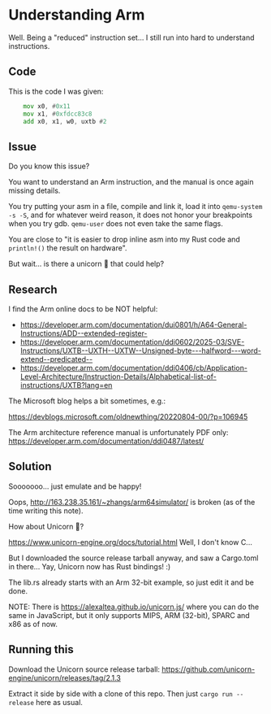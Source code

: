 # Understanding Arm

Well. Being a "reduced" instruction set... I still run into hard to understand
instructions.

## Code

This is the code I was given:

```asm
    mov x0, #0x11
    mov x1, #0xfdcc83c8
    add x0, x1, w0, uxtb #2
```

## Issue

Do you know this issue?

You want to understand an Arm instruction, and the manual is once again missing
details.

You try putting your asm in a file, compile and link it, load it into
`qemu-system -s -S`, and for whatever weird reason, it does not honor your
breakpoints when you try gdb. `qemu-user` does not even take the same flags.

You are close to "it is easier to drop inline asm into my Rust code and
`println!()` the result on hardware".

But wait... is there a unicorn 🦄 that could help?

## Research

I find the Arm online docs to be NOT helpful:

- https://developer.arm.com/documentation/dui0801/h/A64-General-Instructions/ADD--extended-register-
- https://developer.arm.com/documentation/ddi0602/2025-03/SVE-Instructions/UXTB--UXTH--UXTW--Unsigned-byte---halfword---word-extend--predicated--
- https://developer.arm.com/documentation/ddi0406/cb/Application-Level-Architecture/Instruction-Details/Alphabetical-list-of-instructions/UXTB?lang=en

The Microsoft blog helps a bit sometimes, e.g.:

https://devblogs.microsoft.com/oldnewthing/20220804-00/?p=106945

The Arm architecture reference manual is unfortunately PDF only:
https://developer.arm.com/documentation/ddi0487/latest/

## Solution

Sooooooo... just emulate and be happy!

Oops, http://163.238.35.161/~zhangs/arm64simulator/ is broken (as of the time
writing this note).

How about Unicorn :unicorn:?

https://www.unicorn-engine.org/docs/tutorial.html Well, I don't know C...

But I downloaded the source release tarball anyway, and saw a Cargo.toml in
there... Yay, Unicorn now has Rust bindings! :)

The lib.rs already starts with an Arm 32-bit example, so just edit it and be
done.

NOTE: There is https://alexaltea.github.io/unicorn.js/ where you can do the same
in JavaScript, but it only supports MIPS, ARM (32-bit), SPARC and x86 as of now.

## Running this

Download the Unicorn source release tarball:
https://github.com/unicorn-engine/unicorn/releases/tag/2.1.3

Extract it side by side with a clone of this repo.
Then just `cargo run --release` here as usual.
